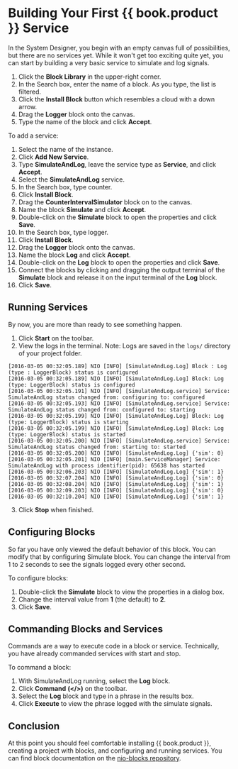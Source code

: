 # Building Your First {{ book.product }} Service

In the System Designer, you begin with an empty canvas full of possibilities, but there are no services yet. While it won't get too exciting quite yet, you can start by building a very basic service to simulate and log signals.

1. Click the **Block Library** in the upper-right corner.
2. In the Search box, enter the name of a block. As you type, the list is filtered.
3. Click the **Install Block** button which resembles a cloud with a down arrow.
3. Drag the **Logger** block onto the canvas.
5. Type the name of the block and click **Accept**. 

To add a service:

1. Select the name of the instance.
2. Click **Add New Service**. 
3. Type **SimulateAndLog**, leave the service type as **Service**, and click **Accept**.
4. Select the **SimulateAndLog** service.
5. In the Search box, type counter.
6. Click  **Install Block**.
7. Drag the **CounterIntervalSimulator** block on to the canvas.
8. Name the block **Simulate** and click **Accept**.
9. Double-click on the **Simulate** block to open the properties and click **Save**.
5. In the Search box, type logger. 
6. Click **Install Block**.
5. Drag the **Logger** block onto the canvas.
6. Name the block **Log** and click **Accept**.
9. Double-click on the **Log** block to open the properties and click **Save**.
9. Connect the blocks by clicking and dragging the output terminal of the **Simulate** block and release it on the input terminal of the **Log** block.
10. Click **Save**.

## Running Services

By now, you are more than ready to see something happen.

1. Click **Start** on the toolbar.
2. View the logs in the terminal.  Note: Logs are saved in the  `logs/` directory of your project folder.

```
[2016-03-05 00:32:05.189] NIO [INFO] [SimulateAndLog.Log] Block : Log (type : LoggerBlock) status is configured
[2016-03-05 00:32:05.189] NIO [INFO] [SimulateAndLog.Log] Block: Log (type: LoggerBlock) status is configured
[2016-03-05 00:32:05.191] NIO [INFO] [SimulateAndLog.service] Service: SimulateAndLog status changed from: configuring to: configured
[2016-03-05 00:32:05.193] NIO [INFO] [SimulateAndLog.service] Service: SimulateAndLog status changed from: configured to: starting
[2016-03-05 00:32:05.199] NIO [INFO] [SimulateAndLog.Log] Block: Log (type: LoggerBlock) status is starting
[2016-03-05 00:32:05.199] NIO [INFO] [SimulateAndLog.Log] Block: Log (type: LoggerBlock) status is started
[2016-03-05 00:32:05.200] NIO [INFO] [SimulateAndLog.service] Service: SimulateAndLog status changed from: starting to: started
[2016-03-05 00:32:05.200] NIO [INFO] [SimulateAndLog.Log] {'sim': 0}
[2016-03-05 00:32:05.201] NIO [INFO] [main.ServiceManager] Service: SimulateAndLog with process identifier(pid): 65638 has started
[2016-03-05 00:32:06.203] NIO [INFO] [SimulateAndLog.Log] {'sim': 1}
[2016-03-05 00:32:07.204] NIO [INFO] [SimulateAndLog.Log] {'sim': 0}
[2016-03-05 00:32:08.204] NIO [INFO] [SimulateAndLog.Log] {'sim': 1}
[2016-03-05 00:32:09.203] NIO [INFO] [SimulateAndLog.Log] {'sim': 0}
[2016-03-05 00:32:10.204] NIO [INFO] [SimulateAndLog.Log] {'sim': 1}
```

3. Click **Stop** when finished.

## Configuring Blocks

So far you have only viewed the default behavior of this block. You can modify that by configuring Simulate block. You can change the interval from 1 to 2 seconds to see the signals logged every other second.

To configure blocks:
1. Double-click the **Simulate** block to view the properties in a dialog box.
2. Change the interval value from **1** \(the default\) to **2**.
3. Click **Save**.

## Commanding Blocks and Services

Commands are a way to execute code in a block or service. Technically, you have already commanded services with start and stop. 

To command a block:

1. With SimulateAndLog running, select the **Log** block.
2. Click **Command** **(&lt;/&gt;)** on the toolbar.
3. Select the **Log** block and type in a phrase in the results box.
4. Click **Execute** to view the phrase logged with the simulate signals.

## Conclusion

At this point you should feel comfortable installing {{ book.product }}, creating a project with blocks, and configuring and running services. You can find block documentation on the [nio-blocks repository](https://github.com/nio-blocks).
